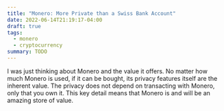```yaml
---
title: "Monero: More Private than a Swiss Bank Account"
date: 2022-06-14T21:19:17-04:00
draft: true
tags:
  - monero
  - cryptocurrency
summary: TODO
---
```


I was just thinking about Monero and the value it offers. No matter
how much Monero is used, if it can be bought, its privacy features itself
are the inherent value. The privacy does not depend on transacting with Monero,
only that you own it. This key detail means that Monero is and will be an amazing
store of value.
